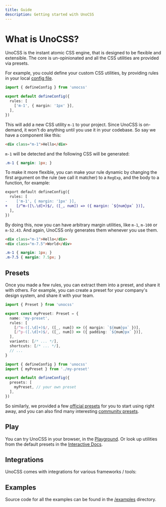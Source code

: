 ```yaml
---
title: Guide
description: Getting started with UnoCSS
---
```


# What is UnoCSS?

UnoCSS is the instant atomic CSS engine, that is designed to be flexible and extensible. The core is un-opinionated and all the CSS utilities are provided via presets.

For example, you could define your custom CSS utilities, by providing rules in your local [config file](/guide/config-file).

```ts [uno.config.ts]
import { defineConfig } from 'unocss'

export default defineConfig({
  rules: [
    ['m-1', { margin: '1px' }],
  ],
})
```

This will add a new CSS utility `m-1` to your project. Since UnoCSS is on-demand, it won't do anything until you use it in your codebase. So say we have a component like this:

```html
<div class="m-1">Hello</div>
```

`m-1` will be detected and the following CSS will be generated:

<!-- eslint-skip -->

```css
.m-1 { margin: 1px; }
```

To make it more flexible, you can make your rule dynamic by changing the first argument on the rule (we call it matcher) to a `RegExp`, and the body to a function, for example:

```diff [uno.config.ts]
export default defineConfig({
  rules: [
-    ['m-1', { margin: '1px' }],
+    [/^m-([\.\d]+)$/, ([_, num]) => ({ margin: `${num}px` })],
  ],
})
```

By doing this, now you can have arbitrary margin utilities, like `m-1`, `m-100` or `m-52.43`. And again, UnoCSS only generates them whenever you use them.

```html
<div class="m-1">Hello</div>
<div class="m-7.5">World</div>
```

<!-- eslint-skip -->

```css
.m-1 { margin: 1px; }
.m-7.5 { margin: 7.5px; }
```

## Presets

Once you made a few rules, you can extract them into a preset, and share it with others. For example, you can create a preset for your company's design system, and share it with your team.

```ts [my-preset.ts]
import { Preset } from 'unocss'

export const myPreset: Preset = {
  name: 'my-preset',
  rules: [
    [/^m-([.\d]+)$/, ([_, num]) => ({ margin: `${num}px` })],
    [/^p-([.\d]+)$/, ([_, num]) => ({ padding: `${num}px` })],
  ],
  variants: [/* ... */],
  shortcuts: [/* ... */],
  // ...
}
```

```ts [uno.config.ts]
import { defineConfig } from 'unocss'
import { myPreset } from './my-preset'

export default defineConfig({
  presets: [
    myPreset, // your own preset
  ],
})
```

So similarly, we provided a few [official presets](/presets/) for you to start using right away, and you can also find many interesting [community presets](/presets/community).

## Play

You can try UnoCSS in your browser, in the <a href="/play/" target="_blank">Playground</a>. Or look up utilities from the default presets in the <a href="/interactive/" target="_blank">Interactive Docs</a>.

## Integrations

UnoCSS comes with integrations for various frameworks / tools:

<ContentIntegrations />

## Examples

Source code for all the examples can be found in the [/examples](https://github.com/unocss/unocss/tree/main/examples) directory.

<ContentExamples/>
